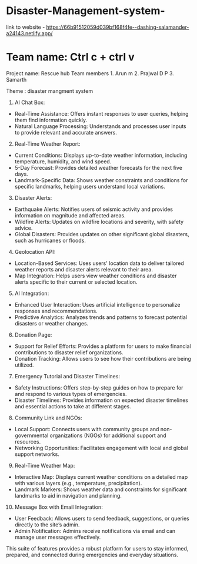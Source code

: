# Disaster-Management-system-

  link to website -  https://66b91512059d039bf168f4fe--dashing-salamander-a24143.netlify.app/

 <h1>Team name: Ctrl c + ctrl v </h1>
Project name: Rescue hub
Team members
1. Arun m
2. Prajwal D P
3. Samarth

Theme : disaster mangment system
1. AI Chat Box:
- Real-Time Assistance: Offers instant responses to user queries, helping them find information
quickly.
- Natural Language Processing: Understands and processes user inputs to provide relevant and
accurate answers.
2. Real-Time Weather Report:
- Current Conditions: Displays up-to-date weather information, including temperature, humidity,
and wind speed.
- 5-Day Forecast: Provides detailed weather forecasts for the next five days.
- Landmark-Specific Data: Shows weather constraints and conditions for specific landmarks, helping
users understand local variations.
3. Disaster Alerts:
- Earthquake Alerts: Notifies users of seismic activity and provides information on magnitude and
affected areas.
- Wildfire Alerts: Updates on wildfire locations and severity, with safety advice.
- Global Disasters: Provides updates on other significant global disasters, such as hurricanes or
floods.
4. Geolocation API:
- Location-Based Services: Uses users' location data to deliver tailored weather reports and disaster
alerts relevant to their area.
- Map Integration: Helps users view weather conditions and disaster alerts specific to their current
or selected location.
5. AI Integration:
- Enhanced User Interaction: Uses artificial intelligence to personalize responses and
recommendations.
- Predictive Analytics: Analyzes trends and patterns to forecast potential disasters or weather
changes.

6. Donation Page:
- Support for Relief Efforts: Provides a platform for users to make financial contributions to disaster
relief organizations.
- Donation Tracking: Allows users to see how their contributions are being utilized.
7. Emergency Tutorial and Disaster Timelines:
- Safety Instructions: Offers step-by-step guides on how to prepare for and respond to various types
of emergencies.
- Disaster Timelines: Provides information on expected disaster timelines and essential actions to
take at different stages.
8. Community Link and NGOs:
- Local Support: Connects users with community groups and non-governmental organizations
(NGOs) for additional support and resources.
- Networking Opportunities: Facilitates engagement with local and global support networks.

9. Real-Time Weather Map:
- Interactive Map: Displays current weather conditions on a detailed map with various layers (e.g.,
temperature, precipitation).
- Landmark Markers: Shows weather data and constraints for significant landmarks to aid in
navigation and planning.

10. Message Box with Email Integration:
- User Feedback: Allows users to send feedback, suggestions, or queries directly to the site’s
admin.
- Admin Notification: Admins receive notifications via email and can manage user messages
effectively.

This suite of features provides a robust platform for users to stay informed, prepared, and connected
during emergencies and everyday situations.
